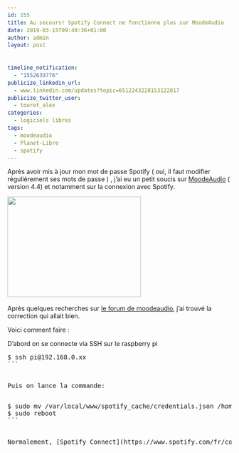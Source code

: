 ```yaml
---
id: 155
title: Au secours! Spotify Connect ne fonctionne plus sur MoodeAudio
date: 2019-03-15T09:49:36+01:00
author: admin
layout: post


timeline_notification:
  - "1552639776"
publicize_linkedin_url:
  - www.linkedin.com/updates?topic=6512243228153122817
publicize_twitter_user:
  - touret_alex
categories:
  - logiciels libres
tags:
  - moodeaudio
  - Planet-Libre
  - spotify
---
```

Après avoir mis à jour mon mot de passe Spotify ( oui, il faut modifier régulièrement ses mots de passe ) , j&rsquo;ai eu un petit soucis sur [MoodeAudio](http://moodeaudio.org/) ( version 4.4) et notamment sur la connexion avec Spotify.

<img loading="lazy" class="size-medium wp-image-164 aligncenter" src="/assets/img/posts/2019/03/moode-r44.png?w=300" alt="" width="300" height="225" srcset="/assets/img/posts/2019/03/moode-r44.png 1024w, /assets/img/posts/2019/03/moode-r44-300x225.png 300w, /assets/img/posts/2019/03/moode-r44-768x576.png 768w" sizes="(max-width: 300px) 100vw, 300px" /> 

Après quelques recherches sur [le forum de moodeaudio](http://moodeaudio.org/forum/showthread.php?tid=765&page=2), j&rsquo;ai trouvé la correction qui allait bien.

Voici comment faire :

D&rsquo;abord on se connecte via SSH sur le raspberry pi

<pre>$ ssh pi@192.168.0.xx
```


Puis on lance la commande:

<pre>$ sudo mv /var/local/www/spotify_cache/credentials.json /home/pi/
$ sudo reboot
```


Normalement, [Spotify Connect](https://www.spotify.com/fr/connect/) devrait fonctionner après le redémarrage 🙂